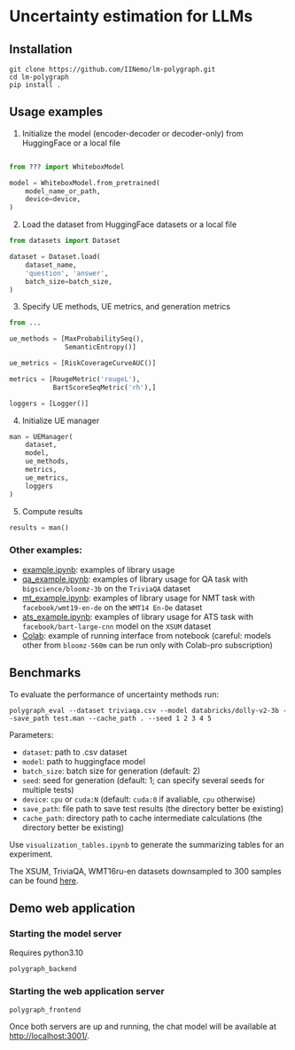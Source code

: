 # Uncertainty estimation for LLMs

## Installation

```
git clone https://github.com/IINemo/lm-polygraph.git
cd lm-polygraph
pip install .
```

## Usage examples

1. Initialize the model (encoder-decoder or decoder-only) from HuggingFace or a local file
```python

from ??? import WhiteboxModel

model = WhiteboxModel.from_pretrained(
    model_name_or_path,
    device=device,
)
```

2. Load the dataset from HuggingFace datasets or a local file
```python
from datasets import Dataset

dataset = Dataset.load(
    dataset_name,
    'question', 'answer',
    batch_size=batch_size,
)
```

3. Specify UE methods, UE metrics, and generation metrics
```python
from ...

ue_methods = [MaxProbabilitySeq(), 
              SemanticEntropy()]

ue_metrics = [RiskCoverageCurveAUC()]

metrics = [RougeMetric('rougeL'),
           BartScoreSeqMetric('rh'),]

loggers = [Logger()] 
```

4. Initialize UE manager
```python
man = UEManager(
    dataset,
    model,
    ue_methods,
    metrics,
    ue_metrics,
    loggers
)
```

5. Compute results
```python
results = man()
```

### Other examples:

* [example.ipynb](https://github.com/IINemo/lm-polygraph/blob/main/notebooks/example.ipynb): examples of library usage
* [qa_example.ipynb](https://github.com/IINemo/lm-polygraph/blob/main/notebooks/qa_example.ipynb): examples of library usage for QA task with `bigscience/bloomz-3b` on the `TriviaQA` dataset
* [mt_example.ipynb](https://github.com/IINemo/lm-polygraph/blob/main/notebooks/mt_example.ipynb): examples of library usage for NMT task with `facebook/wmt19-en-de` on the `WMT14 En-De` dataset
* [ats_example.ipynb](https://github.com/IINemo/lm-polygraph/blob/main/notebooks/ats_example.ipynb): examples of library usage for ATS task with `facebook/bart-large-cnn` model on the `XSUM` dataset
* [Colab](https://colab.research.google.com/drive/1JS-NG0oqAVQhnpYY-DsoYWhz35reGRVJ?usp=sharing): example of running interface from notebook (careful: models other from `bloomz-560m` can be run only with Colab-pro subscription)


## Benchmarks

To evaluate the performance of uncertainty methods run: 

```
polygraph_eval --dataset triviaqa.csv --model databricks/dolly-v2-3b --save_path test.man --cache_path . --seed 1 2 3 4 5
```

Parameters:

* `dataset`: path to .csv dataset
* `model`: path to huggingface model
* `batch_size`: batch size for generation (default: 2)
* `seed`: seed for generation (default: 1; can specify several seeds for multiple tests)
* `device`: `cpu` or `cuda:N` (default: `cuda:0` if avaliable, `cpu` otherwise)
* `save_path`: file path to save test results (the directory better be existing)
* `cache_path`: directory path to cache intermediate calculations (the directory better be existing)

Use `visualization_tables.ipynb` to generate the summarizing tables for an experiment.

The XSUM, TriviaQA, WMT16ru-en datasets downsampled to 300 samples can be found [here](https://drive.google.com/drive/folders/1bQlvPRZHdZvdpAyBQ_lQiXLq9t5whTfi?usp=sharing).

## Demo web application

### Starting the model server

Requires python3.10

```
polygraph_backend
```

### Starting the web application server

```
polygraph_frontend
```

Once both servers are up and running, the chat model will be available at <http://localhost:3001/>.

